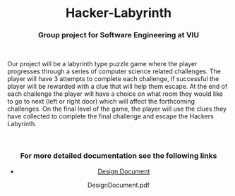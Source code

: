 
<div align="center">
  <h1>Hacker-Labyrinth</h1>
  <h3>Group project for Software Engineering at VIU</h3>
</div>

<br />

<p>
 Our project will be a labyrinth type puzzle game where the player progresses through a series of computer science related challenges. The player will have 3 attempts to complete each challenge, if successful the player will be rewarded with a clue that will help them escape. At the end of each challenge the player will have a choice on what room they would like to go to next (left or right door) which will affect the forthcoming challenges. On the final level of the game, the player will use the clues they have collected to complete the final challenge and escape the Hackers Labyrinth.
</p>

<br />

<div align="center">
  <h3>For more detailed documentation see the following links</h3>
  <ul>
    <li><a href="https://github.com/Enprogames/Hacker-Labyrinth/tree/main/documentation/DesignDocument.pdf">Design Document</a></li>
  </ul>
DesignDocument.pdf 
</div>
